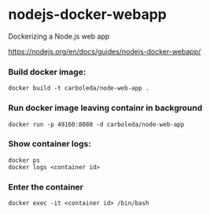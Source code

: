 # nodejs-docker-webapp
Dockerizing a Node.js web app

https://nodejs.org/en/docs/guides/nodejs-docker-webapp/

### Build docker image:
```
docker build -t carboleda/node-web-app .
```

### Run docker image leaving containr in background
```
docker run -p 49160:8080 -d carboleda/node-web-app
```

### Show container logs:
```
docker ps
docker logs <container id>
```

### Enter the container
```
docker exec -it <container id> /bin/bash
```